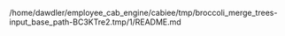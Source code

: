 /home/dawdler/employee_cab_engine/cabiee/tmp/broccoli_merge_trees-input_base_path-BC3KTre2.tmp/1/README.md